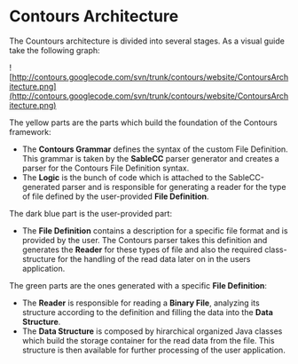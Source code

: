 # Contours Architecture #

The Countours architecture is divided into several stages. As a visual guide take the following graph:

![http://contours.googlecode.com/svn/trunk/contours/website/ContoursArchitecture.png](http://contours.googlecode.com/svn/trunk/contours/website/ContoursArchitecture.png)

The yellow parts are the parts which build the foundation of the Contours framework:
  * The **Contours Grammar** defines the syntax of the custom File Definition. This grammar is taken by the **SableCC** parser generator and creates a parser for the Contours File Definition syntax.
  * The **Logic** is the bunch of code which is attached to the SableCC-generated parser and is responsible for generating a reader for the type of file defined by the user-provided **File Definition**.

The dark blue part is the user-provided part:
  * The **File Definition** contains a description for a specific file format and is provided by the user. The Contours parser takes this definition and generates the **Reader** for these types of file and also the required class-structure for the handling of the read data later on in the users application.

The green parts are the ones generated with a specific **File Definition**:
  * The **Reader** is responsible for reading a **Binary File**, analyzing its structure according to the definition and filling the data into the **Data Structure**.
  * The **Data Structure** is composed by hirarchical organized Java classes which build the storage container for the read data from the file. This structure is then available for further processing of the user application.